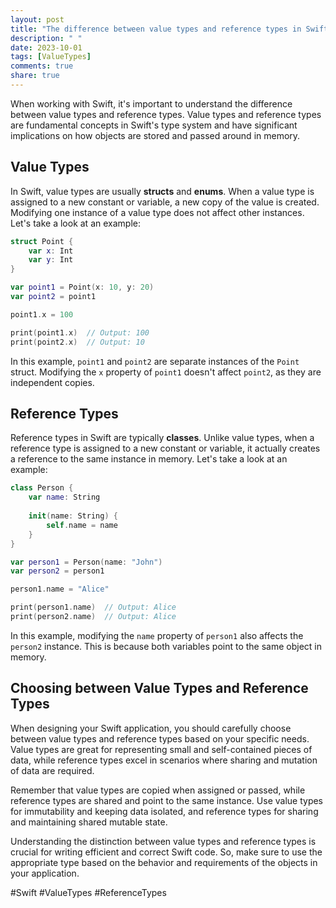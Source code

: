 ```yaml
---
layout: post
title: "The difference between value types and reference types in Swift"
description: " "
date: 2023-10-01
tags: [ValueTypes]
comments: true
share: true
---
```


When working with Swift, it's important to understand the difference between value types and reference types. Value types and reference types are fundamental concepts in Swift's type system and have significant implications on how objects are stored and passed around in memory.

## Value Types

In Swift, value types are usually **structs** and **enums**. When a value type is assigned to a new constant or variable, a new copy of the value is created. Modifying one instance of a value type does not affect other instances. Let's take a look at an example:

```swift
struct Point {
    var x: Int
    var y: Int
}

var point1 = Point(x: 10, y: 20)
var point2 = point1

point1.x = 100

print(point1.x)  // Output: 100
print(point2.x)  // Output: 10
```

In this example, `point1` and `point2` are separate instances of the `Point` struct. Modifying the `x` property of `point1` doesn't affect `point2`, as they are independent copies.

## Reference Types

Reference types in Swift are typically **classes**. Unlike value types, when a reference type is assigned to a new constant or variable, it actually creates a reference to the same instance in memory. Let's take a look at an example:

```swift
class Person {
    var name: String
    
    init(name: String) {
        self.name = name
    }
}

var person1 = Person(name: "John")
var person2 = person1

person1.name = "Alice"

print(person1.name)  // Output: Alice
print(person2.name)  // Output: Alice
```

In this example, modifying the `name` property of `person1` also affects the `person2` instance. This is because both variables point to the same object in memory.

## Choosing between Value Types and Reference Types

When designing your Swift application, you should carefully choose between value types and reference types based on your specific needs. Value types are great for representing small and self-contained pieces of data, while reference types excel in scenarios where sharing and mutation of data are required.

Remember that value types are copied when assigned or passed, while reference types are shared and point to the same instance. Use value types for immutability and keeping data isolated, and reference types for sharing and maintaining shared mutable state.

Understanding the distinction between value types and reference types is crucial for writing efficient and correct Swift code. So, make sure to use the appropriate type based on the behavior and requirements of the objects in your application.

#Swift #ValueTypes #ReferenceTypes